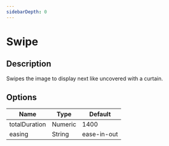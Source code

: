 ```yaml
---
sidebarDepth: 0
---
```


# Swipe

## Description

Swipes the image to display next like uncovered with a curtain.

## Options

| Name | Type | Default |
|------|------|---------|
| totalDuration | Numeric | 1400 |
| easing | String | ease-in-out |
